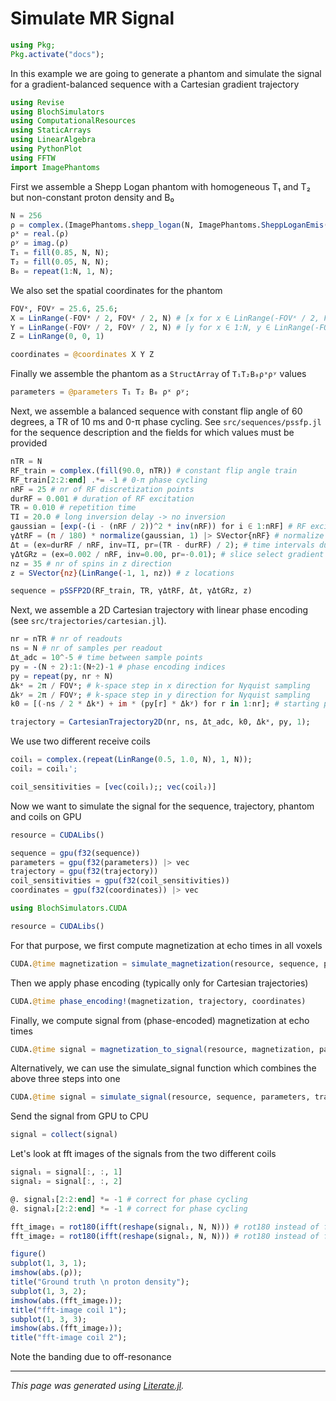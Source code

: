 # Simulate MR Signal

````julia
using Pkg;
Pkg.activate("docs");
````

In this example we are going to generate a phantom
and simulate the signal for a gradient-balanced sequence
with a Cartesian gradient trajectory

````julia
using Revise
using BlochSimulators
using ComputationalResources
using StaticArrays
using LinearAlgebra
using PythonPlot
using FFTW
import ImagePhantoms
````

First we assemble a Shepp Logan phantom with homogeneous T₁ and T₂
but non-constant proton density and B₀

````julia
N = 256
ρ = complex.(ImagePhantoms.shepp_logan(N, ImagePhantoms.SheppLoganEmis())');
ρˣ = real.(ρ)
ρʸ = imag.(ρ)
T₁ = fill(0.85, N, N);
T₂ = fill(0.05, N, N);
B₀ = repeat(1:N, 1, N);
````

We also set the spatial coordinates for the phantom

````julia
FOVˣ, FOVʸ = 25.6, 25.6;
X = LinRange(-FOVˣ / 2, FOVˣ / 2, N) # [x for x ∈ LinRange(-FOVˣ / 2, FOVˣ / 2, N), y ∈ 1:N];
Y = LinRange(-FOVʸ / 2, FOVʸ / 2, N) # [y for x ∈ 1:N, y ∈ LinRange(-FOVʸ / 2, FOVʸ / 2, N)];
Z = LinRange(0, 0, 1)

coordinates = @coordinates X Y Z
````

Finally we assemble the phantom as a `StructArray` of `T₁T₂B₀ρˣρʸ` values

````julia
parameters = @parameters T₁ T₂ B₀ ρˣ ρʸ;
````

Next, we assemble a balanced sequence with constant flip angle of 60 degrees,
a TR of 10 ms and 0-π phase cycling. See `src/sequences/pssfp.jl` for the
sequence description and the fields for which values must be provided

````julia
nTR = N
RF_train = complex.(fill(90.0, nTR)) # constant flip angle train
RF_train[2:2:end] .*= -1 # 0-π phase cycling
nRF = 25 # nr of RF discretization points
durRF = 0.001 # duration of RF excitation
TR = 0.010 # repetition time
TI = 20.0 # long inversion delay -> no inversion
gaussian = [exp(-(i - (nRF / 2))^2 * inv(nRF)) for i ∈ 1:nRF] # RF excitation waveform
γΔtRF = (π / 180) * normalize(gaussian, 1) |> SVector{nRF} # normalize to flip angle of 1 degree
Δt = (ex=durRF / nRF, inv=TI, pr=(TR - durRF) / 2); # time intervals during TR
γΔtGRz = (ex=0.002 / nRF, inv=0.00, pr=-0.01); # slice select gradient strengths during TR
nz = 35 # nr of spins in z direction
z = SVector{nz}(LinRange(-1, 1, nz)) # z locations

sequence = pSSFP2D(RF_train, TR, γΔtRF, Δt, γΔtGRz, z)
````

Next, we assemble a 2D Cartesian trajectory with linear phase encoding
(see `src/trajectories/cartesian.jl`).

````julia
nr = nTR # nr of readouts
ns = N # nr of samples per readout
Δt_adc = 10^-5 # time between sample points
py = -(N ÷ 2):1:(N÷2)-1 # phase encoding indices
py = repeat(py, nr ÷ N)
Δkˣ = 2π / FOVˣ; # k-space step in x direction for Nyquist sampling
Δkʸ = 2π / FOVʸ; # k-space step in y direction for Nyquist sampling
k0 = [(-ns / 2 * Δkˣ) + im * (py[r] * Δkʸ) for r in 1:nr]; # starting points in k-space per readout

trajectory = CartesianTrajectory2D(nr, ns, Δt_adc, k0, Δkˣ, py, 1);
````

We use two different receive coils

````julia
coil₁ = complex.(repeat(LinRange(0.5, 1.0, N), 1, N));
coil₂ = coil₁';

coil_sensitivities = [vec(coil₁);; vec(coil₂)]
````

Now we want to simulate the signal for the sequence, trajectory, phantom and coils on GPU

````julia
resource = CUDALibs()

sequence = gpu(f32(sequence))
parameters = gpu(f32(parameters)) |> vec
trajectory = gpu(f32(trajectory))
coil_sensitivities = gpu(f32(coil_sensitivities))
coordinates = gpu(f32(coordinates)) |> vec

using BlochSimulators.CUDA

resource = CUDALibs()
````

For that purpose, we first compute magnetization at echo times in all voxels

````julia
CUDA.@time magnetization = simulate_magnetization(resource, sequence, parameters);
````

Then we apply phase encoding (typically only for Cartesian trajectories)

````julia
CUDA.@time phase_encoding!(magnetization, trajectory, coordinates)
````

Finally, we compute signal from (phase-encoded) magnetization at echo times

````julia
CUDA.@time signal = magnetization_to_signal(resource, magnetization, parameters, trajectory, coordinates, coil_sensitivities);
````

Alternatively, we can use the simulate_signal function which combines the above three steps into one

````julia
CUDA.@time signal = simulate_signal(resource, sequence, parameters, trajectory, coordinates, coil_sensitivities);
````

Send the signal from GPU to CPU

````julia
signal = collect(signal)
````

Let's look at fft images of the signals from the two different coils

````julia
signal₁ = signal[:, :, 1]
signal₂ = signal[:, :, 2]

@. signal₁[2:2:end] *= -1 # correct for phase cycling
@. signal₂[2:2:end] *= -1 # correct for phase cycling

fft_image₁ = rot180(ifft(reshape(signal₁, N, N))) # rot180 instead of fftshifts
fft_image₂ = rot180(ifft(reshape(signal₂, N, N))) # rot180 instead of fftshifts

figure()
subplot(1, 3, 1);
imshow(abs.(ρ));
title("Ground truth \n proton density");
subplot(1, 3, 2);
imshow(abs.(fft_image₁));
title("fft-image coil 1");
subplot(1, 3, 3);
imshow(abs.(fft_image₂));
title("fft-image coil 2");
````

Note the banding due to off-resonance

---

*This page was generated using [Literate.jl](https://github.com/fredrikekre/Literate.jl).*

